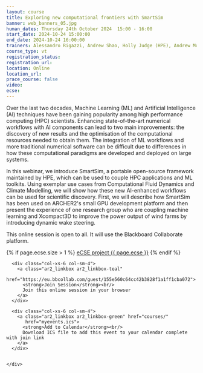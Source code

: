 ```yaml
---
layout: course
title: Exploring new computational frontiers with SmartSim
banner: web_banners_05.jpg
human_dates: Thursday 24th October 2024  15:00 - 16:00 
start_date: 2024-10-24 15:00:00
end_date: 2024-10-24 16:00:00
trainers: Alessandro Rigazzi, Andrew Shao, Holly Judge (HPE), Andrew Mole (Imperial College London)
course_type: vt
registration_status:
registration_url:
location: Online
location_url:
prace_course: false
video: 
ecse:
---
```


Over the last two decades, Machine Learning (ML) and Artificial Intelligence (AI) techniques have been gaining popularity among high performance computing (HPC) scientists. Enhancing state-of-the-art numerical workflows with AI components can lead to two main improvements: the discovery of new results and the optimisation of the computational resources needed to obtain them. The integration of ML workflows and more traditional numerical software can be difficult due to differences in how these computational paradigms are developed and deployed on large systems. 

In this webinar, we introduce SmartSim, a portable open-source framework maintained by HPE, which can be used to couple HPC applications and ML toolkits. Using exemplar use cases from Computational Fluid Dynamics and Climate Modelling, we will show how these new AI-enhanced workflows can be used for scientific discovery. First, we will describe how SmartSim has been used on ARCHER2's small GPU development platform and then present the experience of one research group who are coupling machine learning and Xcompact3D to improve the power output of wind farms by introducing dynamic wake steering.


This online session is open to all. It will use the Blackboard Collaborate platform.

{% if page.ecse.size > 1 %}
<a href="{{ site.baseurl }}/ecse/reports/{{ page.ecse }}">eCSE project {{ page.ecse }}</a>
{% endif %}

<section id="service">

  <div class="row ">	

      <div class="col-xs-6 col-sm-4">
        <a class="ar2_linkbox ar2_linkbox-teal" 
          href="https://eu.bbcollab.com/guest/155e560c64cc42b3828f1a1ff1cba072">
          <strong>Join Session</strong><br/>
          Join this online session in your browser
        </a>
      </div>

      <div class="col-xs-6 col-sm-4">
        <a class="ar2_linkbox ar2_linkbox-green" href="courses/"
           href="myevents.ics">
          <strong>Add to Calendar</strong><br/>
          Download ICS file to add this event to your calendar complete with join link
        </a>
      </div>

											
    </div>




<!--
<h2><a name="video">Video</a></h2>

<div>

<iframe title="Video"  width="560" height="315" src="https://www.youtube.com/embed/XXXXXXXXXXX" frameborder="0" allow="accelerometer; autoplay; encrypted-media; gyroscope; picture-in-picture" allowfullscreen></iframe>

</div>

-->

<!--

<section id="service">

    <div class="row ">	



      <div class="col-xs-6 col-sm-4">
        <a class="ar2_linkbox ar2_linkbox-teal" href="  ">
          <strong>Transcript</strong><br/>
          Download a transcript of the video audio
        </a>
      </div>



      <div class="col-xs-6 col-sm-4">
        <a class="ar2_linkbox ar2_linkbox-green" href="courses/"
           href="ARCHER2_Training_VT.pdf">
          <strong>Slides</strong><br/>
          Download pdf of the presentation.
        </a>
      </div>
										
    </div>

</section>
-->
